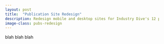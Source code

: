 ```yaml
---
layout: post
title:  "Publication Site Redesign"
description: Redesign mobile and desktop sites for Industry Dive's 12 publications.
image-class: pubs-redesign
---
```


blah blah blah


<!--Check out the [Jekyll docs][jekyll-docs] for more info on how to get the most out of Jekyll. File all bugs/feature requests at [Jekyll’s GitHub repo][jekyll-gh]. If you have questions, you can ask them on [Jekyll Talk][jekyll-talk].

[jekyll-docs]: http://jekyllrb.com/docs/home
[jekyll-gh]:   https://github.com/jekyll/jekyll
[jekyll-talk]: https://talk.jekyllrb.com/-->
